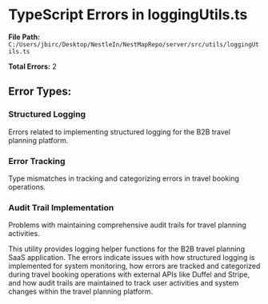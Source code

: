# TypeScript Errors in loggingUtils.ts

**File Path:** `C:/Users/jbirc/Desktop/NestleIn/NestMapRepo/server/src/utils/loggingUtils.ts`

**Total Errors:** 2

## Error Types:

### Structured Logging
Errors related to implementing structured logging for the B2B travel planning platform.

### Error Tracking
Type mismatches in tracking and categorizing errors in travel booking operations.

### Audit Trail Implementation
Problems with maintaining comprehensive audit trails for travel planning activities.

This utility provides logging helper functions for the B2B travel planning SaaS application. The errors indicate issues with how structured logging is implemented for system monitoring, how errors are tracked and categorized during travel booking operations with external APIs like Duffel and Stripe, and how audit trails are maintained to track user activities and system changes within the travel planning platform.
